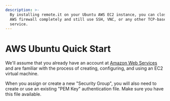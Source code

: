 ```yaml
---
description: >-
  By installing remote.it on your Ubuntu AWS EC2 instance, you can close your
  AWS firewall completely and still use SSH, VNC, or any other TCP-based
  service.
---
```


# AWS Ubuntu Quick Start

We'll assume that you already have an account at [Amazon Web Services](https://aws.amazon.com/) and are familiar with the process of creating, configuring, and using an EC2 virtual machine.

When you assign or create a new "Security Group", you will also need to create or use an existing "PEM Key" authentication file.   Make sure you have this file available.



